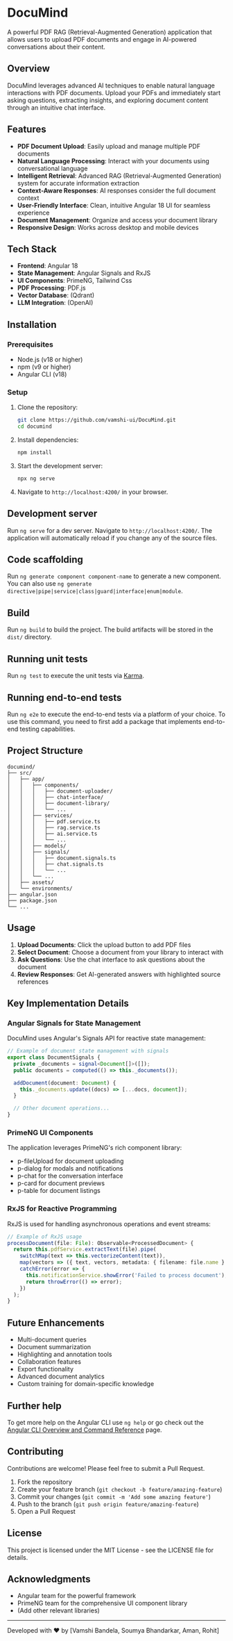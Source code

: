 # DocuMind

A powerful PDF RAG (Retrieval-Augmented Generation) application that allows users to upload PDF documents and engage in AI-powered conversations about their content.

## Overview

DocuMind leverages advanced AI techniques to enable natural language interactions with PDF documents. Upload your PDFs and immediately start asking questions, extracting insights, and exploring document content through an intuitive chat interface.

## Features

- **PDF Document Upload**: Easily upload and manage multiple PDF documents
- **Natural Language Processing**: Interact with your documents using conversational language
- **Intelligent Retrieval**: Advanced RAG (Retrieval-Augmented Generation) system for accurate information extraction
- **Context-Aware Responses**: AI responses consider the full document context
- **User-Friendly Interface**: Clean, intuitive Angular 18 UI for seamless experience
- **Document Management**: Organize and access your document library
- **Responsive Design**: Works across desktop and mobile devices

## Tech Stack

- **Frontend**: Angular 18
- **State Management**: Angular Signals and RxJS
- **UI Components**: PrimeNG, Tailwind Css
- **PDF Processing**: PDF.js
- **Vector Database**: (Qdrant)
- **LLM Integration**: (OpenAI)

## Installation

### Prerequisites

- Node.js (v18 or higher)
- npm (v9 or higher)
- Angular CLI (v18)

### Setup

1. Clone the repository:

   ```bash
   git clone https://github.com/vamshi-ui/DocuMind.git
   cd documind
   ```

2. Install dependencies:

   ```bash
   npm install
   ```

3. Start the development server:

   ```bash
   npx ng serve
   ```

4. Navigate to `http://localhost:4200/` in your browser.

## Development server

Run `ng serve` for a dev server. Navigate to `http://localhost:4200/`. The application will automatically reload if you change any of the source files.

## Code scaffolding

Run `ng generate component component-name` to generate a new component. You can also use `ng generate directive|pipe|service|class|guard|interface|enum|module`.

## Build

Run `ng build` to build the project. The build artifacts will be stored in the `dist/` directory.

## Running unit tests

Run `ng test` to execute the unit tests via [Karma](https://karma-runner.github.io).

## Running end-to-end tests

Run `ng e2e` to execute the end-to-end tests via a platform of your choice. To use this command, you need to first add a package that implements end-to-end testing capabilities.

## Project Structure

```
documind/
├── src/
│   ├── app/
│   │   ├── components/
│   │   │   ├── document-uploader/
│   │   │   ├── chat-interface/
│   │   │   ├── document-library/
│   │   │   └── ...
│   │   ├── services/
│   │   │   ├── pdf.service.ts
│   │   │   ├── rag.service.ts
│   │   │   ├── ai.service.ts
│   │   │   └── ...
│   │   ├── models/
│   │   ├── signals/
│   │   │   ├── document.signals.ts
│   │   │   ├── chat.signals.ts
│   │   │   └── ...
│   │   └── ...
│   ├── assets/
│   └── environments/
├── angular.json
├── package.json
└── ...
```

## Usage

1. **Upload Documents**: Click the upload button to add PDF files
2. **Select Document**: Choose a document from your library to interact with
3. **Ask Questions**: Use the chat interface to ask questions about the document
4. **Review Responses**: Get AI-generated answers with highlighted source references

## Key Implementation Details

### Angular Signals for State Management

DocuMind uses Angular's Signals API for reactive state management:

```typescript
// Example of document state management with signals
export class DocumentSignals {
  private _documents = signal<Document[]>([]);
  public documents = computed(() => this._documents());

  addDocument(document: Document) {
    this._documents.update((docs) => [...docs, document]);
  }

  // Other document operations...
}
```

### PrimeNG UI Components

The application leverages PrimeNG's rich component library:

- p-fileUpload for document uploading
- p-dialog for modals and notifications
- p-chat for the conversation interface
- p-card for document previews
- p-table for document listings

### RxJS for Reactive Programming

RxJS is used for handling asynchronous operations and event streams:

```typescript
// Example of RxJS usage
processDocument(file: File): Observable<ProcessedDocument> {
  return this.pdfService.extractText(file).pipe(
    switchMap(text => this.vectorizeContent(text)),
    map(vectors => ({ text, vectors, metadata: { filename: file.name } })),
    catchError(error => {
      this.notificationService.showError('Failed to process document');
      return throwError(() => error);
    })
  );
}
```

## Future Enhancements

- Multi-document queries
- Document summarization
- Highlighting and annotation tools
- Collaboration features
- Export functionality
- Advanced document analytics
- Custom training for domain-specific knowledge

## Further help

To get more help on the Angular CLI use `ng help` or go check out the [Angular CLI Overview and Command Reference](https://angular.dev/tools/cli) page.

## Contributing

Contributions are welcome! Please feel free to submit a Pull Request.

1. Fork the repository
2. Create your feature branch (`git checkout -b feature/amazing-feature`)
3. Commit your changes (`git commit -m 'Add some amazing feature'`)
4. Push to the branch (`git push origin feature/amazing-feature`)
5. Open a Pull Request

## License

This project is licensed under the MIT License - see the LICENSE file for details.

## Acknowledgments

- Angular team for the powerful framework
- PrimeNG team for the comprehensive UI component library
- (Add other relevant libraries)

---

Developed with ❤️ by [Vamshi Bandela, Soumya Bhandarkar, Aman, Rohit]

